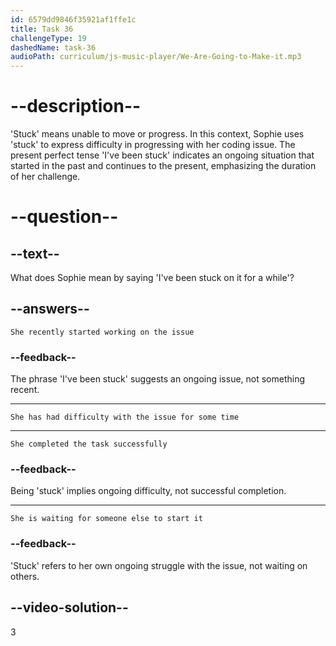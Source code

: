 ```yaml
---
id: 6579dd9846f35921af1ffe1c
title: Task 36
challengeType: 19
dashedName: task-36
audioPath: curriculum/js-music-player/We-Are-Going-to-Make-it.mp3
---
```


<!--
AUDIO REFERENCE: 
Sophie: "I've been stuck on it for a while."
-->

# --description--

'Stuck' means unable to move or progress. In this context, Sophie uses 'stuck' to express difficulty in progressing with her coding issue. The present perfect tense 'I've been stuck' indicates an ongoing situation that started in the past and continues to the present, emphasizing the duration of her challenge.

# --question--

## --text--

What does Sophie mean by saying 'I've been stuck on it for a while'?

## --answers--

`She recently started working on the issue`

### --feedback--

The phrase 'I've been stuck' suggests an ongoing issue, not something recent.

---

`She has had difficulty with the issue for some time`

---

`She completed the task successfully`

### --feedback--

Being 'stuck' implies ongoing difficulty, not successful completion.

---

`She is waiting for someone else to start it`

### --feedback--

'Stuck' refers to her own ongoing struggle with the issue, not waiting on others.

## --video-solution--

3
